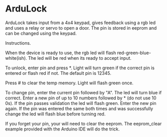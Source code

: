 ArduLock
========

ArduLock takes input from a 4x4 keypad, gives feedback using a rgb led and uses a relay or servo to open a door. 
The pin is stored in eeprom and can be changed using the keypad.


Instructions.

When the device is ready to use, the rgb led will flash red-green-blue-white(ish). The led will be red when its ready to accept input. 

To unlock, enter pin and press *. Light will turn green if the correct pin is entered or flash red if not. 
The default pin is 12345.

Press # to clear the temp memory. Light will flash green once.

To change pin, enter the current pin followed by "A". The led will turn blue if correct. Enter a new pin of up to 10 numbers followed by * (do not use 10 0s).  If the pin passes validation the led will flash green. Enter the new pin again. If the pin was entered the same both times and was successfully change the led will flash blue before turning red. 


If you forget your pin, your will need to clear the eeprom. The eeprom_clear example provided with the Arduino IDE will do the trick. 